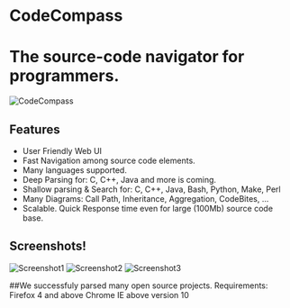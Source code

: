 # CodeCompass

# The source-code navigator for programmers.

![CodeCompass](https://raw.githubusercontent.com/Ericsson/codecompass/master/img/logo.jpg)

## Features
* User Friendly Web UI
* Fast Navigation among source code elements.  
* Many languages supported. 
* Deep Parsing for: C, C++, Java and more is coming.
* Shallow parsing & Search for: C, C++, Java, Bash, Python, Make, Perl
* Many Diagrams: Call Path, Inheritance, Aggregation, CodeBites, ...
* Scalable. Quick Response time even for large (100Mb) source code base.

## Screenshots!

![Screenshot1](https://raw.githubusercontent.com/Ericsson/codecompass/master/img/screenshot1.jpg)
![Screenshot2](https://raw.githubusercontent.com/Ericsson/codecompass/master/img/screenshot2.jpg)
![Screenshot3](https://raw.githubusercontent.com/Ericsson/codecompass/master/img/screenshot3.jpg)

##We successfuly parsed many open source projects.
Requirements:
Firefox 4 and above
Chrome
IE above version 10


